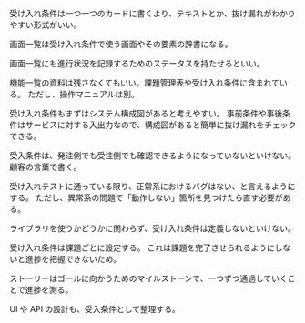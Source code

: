 受け入れ条件は一つ一つのカードに書くより、テキストとか、抜け漏れがわかりやすい形式がいい。

画面一覧は受け入れ条件で使う画面やその要素の辞書になる。

画面一覧にも進行状況を記録するためのステータスを持たせるといい。

機能一覧の資料は残さなくてもいい。課題管理表や受け入れ条件に含まれている。
ただし、操作マニュアルは別。

受け入れ条件もまずはシステム構成図があると考えやすい。
事前条件や事後条件はサービスに対する入出力なので、構成図があると簡単に抜け漏れをチェックできる。

受入条件は、発注側でも受注側でも確認できるようになっていないといけない。顧客の言葉で書く。

受け入れテストに通っている限り、正常系におけるバグはない、と言えるようにする。
ただし、異常系の問題で「動作しない」箇所を見つけたら直す必要がある。

ライブラリを使うかどうかに関わらず、受け入れ条件は定義しないといけない。

受け入れ条件は課題ごとに設定する。
これは課題を完了させられるようにしないと進捗を把握できないため。

ストーリーはゴールに向かうためのマイルストーンで、一つずつ通過していくことで進捗を測る。

UI や API の設計も、受入条件として整理する。
